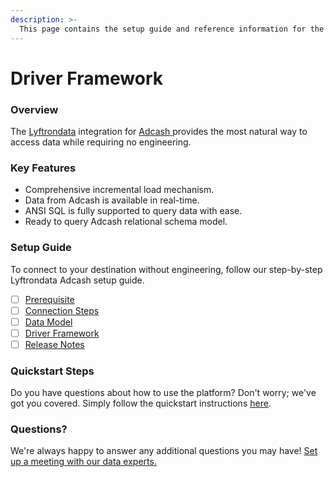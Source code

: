 ```yaml
---
description: >-
  This page contains the setup guide and reference information for the Adcash source connector.
---
```


# Driver Framework

### Overview

The [Lyftrondata](https://www.lyftrondata.com/) integration for [Adcash](https://www.lyftrondata.com/integration/adcash/)[ ](https://www.lyftrondata.com/integration/adcash/)provides the most natural way to access data while requiring no engineering.

### Key Features

* Comprehensive incremental load mechanism.
* Data from Adcash is available in real-time.&#x20;
* ANSI SQL is fully supported to query data with ease.
* Ready to query Adcash relational schema model.

### Setup Guide

To connect to your destination without engineering, follow our step-by-step Lyftrondata Adcash setup guide.

* [ ] [Prerequisite](../../marketing-analytics/adcash/prerequisite.md)
* [ ] [Connection Steps](../../marketing-analytics/adcash/connection-steps.md)
* [ ] [Data Model](../../marketing-analytics/adcash/data-model/)
* [ ] [Driver Framework](../../marketing-analytics/adcash/driver-framework/)
* [ ] [Release Notes](../../marketing-analytics/adcash/release-notes.md)

### Quickstart Steps

Do you have questions about how to use the platform? Don't worry; we've got you covered. Simply follow the quickstart instructions [here](../../../quickstart-steps.md).

### Questions? <a href="#questions" id="questions"></a>

We're always happy to answer any additional questions you may have! [Set up a meeting with our data experts.](https://www.lyftrondata.com/book-a-meeting/)


